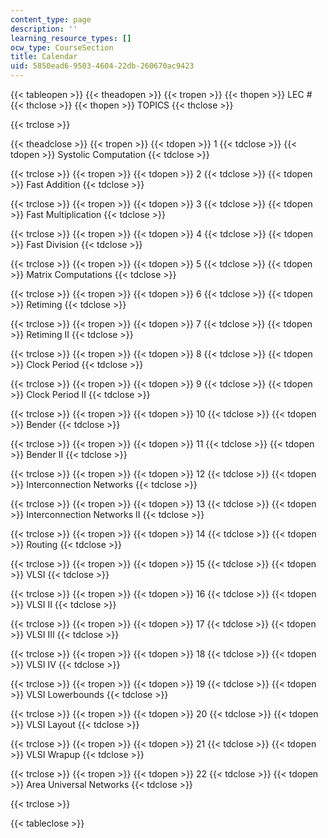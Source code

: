 ```yaml
---
content_type: page
description: ''
learning_resource_types: []
ocw_type: CourseSection
title: Calendar
uid: 5850ead6-9503-4604-22db-260670ac9423
---
```


{{< tableopen >}}
{{< theadopen >}}
{{< tropen >}}
{{< thopen >}}
LEC #
{{< thclose >}}
{{< thopen >}}
TOPICS
{{< thclose >}}

{{< trclose >}}

{{< theadclose >}}
{{< tropen >}}
{{< tdopen >}}
1
{{< tdclose >}}
{{< tdopen >}}
Systolic Computation
{{< tdclose >}}

{{< trclose >}}
{{< tropen >}}
{{< tdopen >}}
2
{{< tdclose >}}
{{< tdopen >}}
Fast Addition
{{< tdclose >}}

{{< trclose >}}
{{< tropen >}}
{{< tdopen >}}
3
{{< tdclose >}}
{{< tdopen >}}
Fast Multiplication
{{< tdclose >}}

{{< trclose >}}
{{< tropen >}}
{{< tdopen >}}
4
{{< tdclose >}}
{{< tdopen >}}
Fast Division
{{< tdclose >}}

{{< trclose >}}
{{< tropen >}}
{{< tdopen >}}
5
{{< tdclose >}}
{{< tdopen >}}
Matrix Computations
{{< tdclose >}}

{{< trclose >}}
{{< tropen >}}
{{< tdopen >}}
6
{{< tdclose >}}
{{< tdopen >}}
Retiming
{{< tdclose >}}

{{< trclose >}}
{{< tropen >}}
{{< tdopen >}}
7
{{< tdclose >}}
{{< tdopen >}}
Retiming II
{{< tdclose >}}

{{< trclose >}}
{{< tropen >}}
{{< tdopen >}}
8
{{< tdclose >}}
{{< tdopen >}}
Clock Period
{{< tdclose >}}

{{< trclose >}}
{{< tropen >}}
{{< tdopen >}}
9
{{< tdclose >}}
{{< tdopen >}}
Clock Period II
{{< tdclose >}}

{{< trclose >}}
{{< tropen >}}
{{< tdopen >}}
10
{{< tdclose >}}
{{< tdopen >}}
Bender
{{< tdclose >}}

{{< trclose >}}
{{< tropen >}}
{{< tdopen >}}
11
{{< tdclose >}}
{{< tdopen >}}
Bender II
{{< tdclose >}}

{{< trclose >}}
{{< tropen >}}
{{< tdopen >}}
12
{{< tdclose >}}
{{< tdopen >}}
Interconnection Networks
{{< tdclose >}}

{{< trclose >}}
{{< tropen >}}
{{< tdopen >}}
13
{{< tdclose >}}
{{< tdopen >}}
Interconnection Networks II
{{< tdclose >}}

{{< trclose >}}
{{< tropen >}}
{{< tdopen >}}
14
{{< tdclose >}}
{{< tdopen >}}
Routing
{{< tdclose >}}

{{< trclose >}}
{{< tropen >}}
{{< tdopen >}}
15
{{< tdclose >}}
{{< tdopen >}}
VLSI
{{< tdclose >}}

{{< trclose >}}
{{< tropen >}}
{{< tdopen >}}
16
{{< tdclose >}}
{{< tdopen >}}
VLSI II
{{< tdclose >}}

{{< trclose >}}
{{< tropen >}}
{{< tdopen >}}
17
{{< tdclose >}}
{{< tdopen >}}
VLSI III
{{< tdclose >}}

{{< trclose >}}
{{< tropen >}}
{{< tdopen >}}
18
{{< tdclose >}}
{{< tdopen >}}
VLSI IV
{{< tdclose >}}

{{< trclose >}}
{{< tropen >}}
{{< tdopen >}}
19
{{< tdclose >}}
{{< tdopen >}}
VLSI Lowerbounds
{{< tdclose >}}

{{< trclose >}}
{{< tropen >}}
{{< tdopen >}}
20
{{< tdclose >}}
{{< tdopen >}}
VLSI Layout
{{< tdclose >}}

{{< trclose >}}
{{< tropen >}}
{{< tdopen >}}
21
{{< tdclose >}}
{{< tdopen >}}
VLSI Wrapup
{{< tdclose >}}

{{< trclose >}}
{{< tropen >}}
{{< tdopen >}}
22
{{< tdclose >}}
{{< tdopen >}}
Area Universal Networks
{{< tdclose >}}

{{< trclose >}}

{{< tableclose >}}